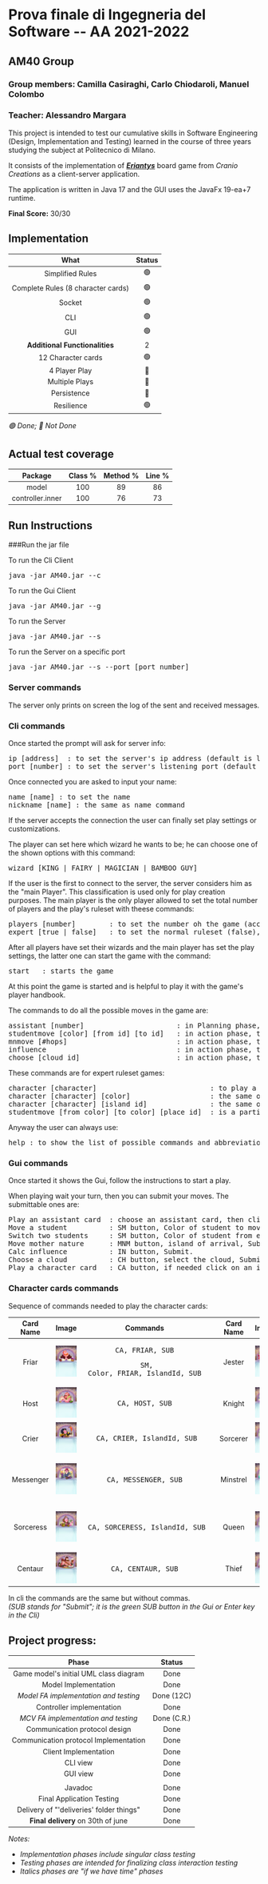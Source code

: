 # Prova finale di Ingegneria del Software -- AA 2021-2022

## AM40 Group
### Group members: Camilla Casiraghi, Carlo Chiodaroli, Manuel Colombo
### Teacher: Alessandro Margara

This project is intended to test our cumulative skills in Software Engineering (Design, Implementation and Testing) learned in the course of three years studying the subject at Politecnico di Milano.

It consists of the implementation of [*__Eriantys__*](https://craniointernational.com/products/eriantys/) board game from *Cranio Creations* as a client-server application.

The application is written in Java 17 and the GUI uses the JavaFx 19-ea+7 runtime.

__Final Score:__ 30/30

## Implementation

|              __What__              | __Status__ |
|:----------------------------------:|:----------:|
|          Simplified Rules          |     🟢     |
| Complete Rules (8 character cards) |     🟢     |
|               Socket               |     🟢     |
|                CLI                 |     🟢     |
|                GUI                 |     🟢     |
|   __Additional Functionalities__   |     2      |
|         12 Character cards         |     🟢     |
|           4 Player Play            |     🔴     |
|           Multiple Plays           |     🔴     |
|            Persistence             |     🔴     |
|             Resilience             |     🟢     |

*🟢 Done; 🔴 Not Done*

## Actual test coverage
|   __Package__    | __Class %__ | __Method %__ | __Line %__ |
|:----------------:|:-----------:|:------------:|:----------:|
|      model       |     100     |      89      |     86     |
| controller.inner |     100     |      76      |     73     |

## Run Instructions

###Run the jar file

To run the Cli Client
<pre>java -jar AM40.jar --c</pre>

To run the Gui Client
<pre>java -jar AM40.jar --g</pre>

To run the Server
<pre>java -jar AM40.jar --s</pre>

To run the Server on a specific port
<pre>java -jar AM40.jar --s --port [port number] </pre>

### Server commands

The server only prints on screen the log of the sent and received messages.

### Cli commands

Once started the prompt will ask for server info:
<pre>
ip [address]  : to set the server's ip address (default is localhost)
port [number] : to set the server's listening port (default is 16847)
</pre>
Once connected you are asked to input your name:
<pre>
name [name] : to set the name
nickname [name] : the same as name command
</pre>
If the server accepts the connection the user can finally set play settings or customizations.

The player can set here which wizard he wants to be; he can choose one of the shown options with this command:
<pre>
wizard [KING | FAIRY | MAGICIAN | BAMBOO_GUY]
</pre>
If the user is the first to connect to the server, the server considers him as the "main Player".
This classification is used only for play creation purposes. The main player is the only player 
allowed to set the total number of players and the play's ruleset with theese commands:
<pre>
players [number]        : to set the number oh the game (accepted values are 2 and 3)
expert [true | false]   : to set the normal ruleset (false), or the expert ruleset (true)
</pre>
After all players have set their wizards and the main player has set the play settings, 
the latter one can start the game with the command:
<pre>
start   : starts the game
</pre>
At this point the game is started and is helpful to play it with the game's player handbook.

The commands to do all the possible moves in the game are:
<pre>
assistant [number]                      : in Planning phase, to play an assistant card.
studentmove [color] [from id] [to id]   : in action phase, to move a student of a color from a "from" place to a "to" place.
mnmove [#hops]                          : in action phase, to move mother nature of a certain number of hops
influence                               : in action phase, to calc the influence
choose [cloud id]                       : in action phase, to choose a cloud
</pre>
These commands are for expert ruleset games:
<pre>
character [character]                           : to play a character card. To identify her you need to use the name of the character (i.e. FRIAR)
character [character] [color]                   : the same of ca, but for those cards who need it.
character [character] [island id]               : the same of ca, but for those cards who need it.
studentmove [from color] [to color] [place id]  : is a particular student move that shifts two students one from the "Entrance" (from color) the other from the place (to color).
</pre>
Anyway the user can always use:
<pre>
help : to show the list of possible commands and abbreviations.
</pre>
### Gui commands
Once started it shows the Gui, follow the instructions to start a play.

When playing wait your turn, then you can submit your moves.
The submittable ones are:
<pre>
Play an assistant card  : choose an assistant card, then click on submit.
Move a student          : SM button, Color of student to move, From place, To place, Submit.
Switch two students     : SM button, Color of student from entrance, Color of student from other place, other place, Submit.
Move mother nature      : MNM button, island of arrival, Submit.
Calc influence          : IN button, Submit.
Choose a cloud          : CH button, select the cloud, Submit.
Play a character card   : CA button, if needed click on an island or a student, Submit.
</pre>
### Character cards commands
Sequence of commands needed to play the character cards:

| __Card Name__ | __Image__ | __Commands__ | | __Card Name__ | __Image__ | __Commands__ |
|:---------:|:------------:|:-------:|:-------:|:--------:|:-------------:|:--------:|
| Friar| ![](src/main/resources/images/assets/character/Friar.jpg) | <pre> CA, FRIAR, SUB </pre><pre> SM, Color, FRIAR, IslandId, SUB</pre> | | Jester | ![](src/main/resources/images/assets/character/Jullar.jpg) | <pre> CA, JESTER, SUB </pre><pre> SM, entranceColor, jesterColor, JESTER, SUB </pre> |
| Host | ![](src/main/resources/images/assets/character/Host.jpg) | <pre> CA, HOST, SUB </pre> | | Knight | ![](src/main/resources/images/assets/character/Knight.jpg) | <pre> CA, KNIGHT, SUB </pre> |
| Crier | ![](src/main/resources/images/assets/character/Crier.jpg) | <pre> CA, CRIER, IslandId, SUB </pre> | | Sorcerer | ![](src/main/resources/images/assets/character/Sorcerer.jpg) | <pre> CA, SORCERER, Color, SUB </pre> |
| Messenger | ![](src/main/resources/images/assets/character/Messenger.jpg) | <pre> CA, MESSENGER, SUB </pre> | | Minstrel | ![](src/main/resources/images/assets/character/Minstrel.jpg) | <pre> CA, MINSTREL, SUB </pre><pre> SM, entranceColor, roomColor, Room, SUB </pre> |
| Sorceress | ![](src/main/resources/images/assets/character/Sorcress.jpg) | <pre> CA, SORCERESS, IslandId, SUB </pre> | | Queen | ![](src/main/resources/images/assets/character/Queen.jpg) | <pre> CA, QUEEN, SUB </pre><pre> SM, Color, QUEEN, Room, SUB </pre> |
| Centaur | ![](src/main/resources/images/assets/character/Centaur.jpg) | <pre> CA, CENTAUR, SUB </pre> | | Thief | ![](src/main/resources/images/assets/character/Thief.jpg) | <pre> CA, THIEF, Color, SUB </pre> |

In cli the commands are the same but without commas.<br>
*(SUB stands for "Submit"; it is the green SUB button in the Gui or Enter key in the Cli)*
## Project progress:

|                __Phase__                 | __Status__  |
|:----------------------------------------:|:-----------:|
|  Game model's initial UML class diagram  |    Done     |
|           Model Implementation           |    Done     |
|  *Model FA implementation and testing*   | Done (12C)  |
|        Controller implementation         |    Done     |
|   *MCV FA implementation and testing*    | Done (C.R.) |
|      Communication protocol design       |    Done     |
|  Communication protocol Implementation   |    Done     |
|          Client Implementation           |    Done     |
|                 CLI view                 |    Done     |
|                 GUI view                 |    Done     |
|||
|                 Javadoc                  |    Done     |
|        Final Application Testing         |    Done     |
| Delivery of "'deliveries' folder things" |    Done     |
|    __Final delivery__ on 30th of june    |    Done     |

*Notes:*
* *Implementation phases include singular class testing*
* *Testing phases are intended for finalizing class interaction testing*
* *Italics phases are "if we have time" phases*

